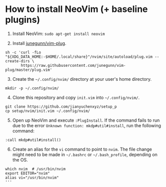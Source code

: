 # How to install NeoVim (+ baseline plugins)

1. Install NeoVim:
```sudo apt-get install neovim```

2. Install [junegunn/vim-plug](https://github.com/junegunn/vim-plug).
```
sh -c 'curl -fLo "${XDG_DATA_HOME:-$HOME/.local/share}"/nvim/site/autoload/plug.vim --create-dirs \
       https://raw.githubusercontent.com/junegunn/vim-plug/master/plug.vim'
```

3. Create the `~/.config/nvim/` directory at your user's home directory.
```
mkdir -p ~/.config/nvim/
```

4. Clone this repository and copy `init.vim` into `~/.config/nvim/`.
```
git clone https://github.com/jianyuchenxyz/setup_p
cp setup/nvim/init.vim ~/.config/nvim/
```

5. Open up NeoVim and execute `:PlugInstall`. If the command fails to run due to the error `Unknown function: mkdp#util#install`, run the following command:
```
:call mkdp#util#install()
```

6. Create an alias for the `vi` command to point to `nvim`. The file change might need to be made in `~/.bashrc` or `~/.bash_profile`, depending on the OS.
```
which nvim  # /usr/bin/nvim
export EDITOR="nvim"
alias vi="/usr/bin/nvim"
'''

